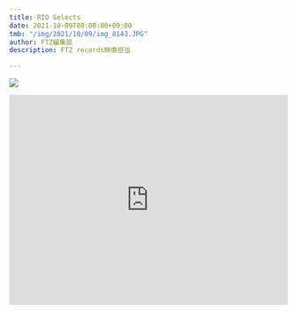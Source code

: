 ```yaml
---
title: RIO Selects
date: 2021-10-09T00:00:00+09:00
tmb: "/img/2021/10/09/img_8143.JPG"
author: FTZ編集部
description: FTZ records映像担当

---
```

![](/img/2021/10/09/img_8143.JPG)

<iframe src="https://open.spotify.com/embed/playlist/1iXBD4jd0An7eKwAtV1gy2" width="100%" height="380" frameBorder="0" allowfullscreen="" allow="autoplay; clipboard-write; encrypted-media; fullscreen; picture-in-picture"></iframe>